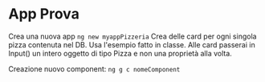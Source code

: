 # App Prova
Crea una nuova app `ng new myappPizzeria` 
Crea delle card per ogni singola pizza contenuta nel DB. Usa l'esempio fatto in classe.
Alle card passerai in Input() un intero oggetto di tipo Pizza e non una proprietà alla volta.

Creazione nuovo component: `ng g c nomeComponent`